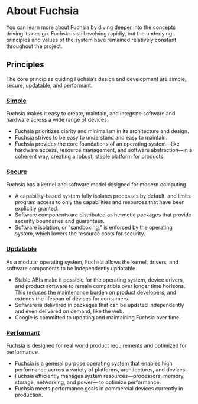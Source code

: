 # About Fuchsia

You can learn more about Fuchsia by diving deeper into the concepts driving its
design. Fuchsia  is still evolving rapidly, but the underlying principles and
values of the system have remained relatively constant throughout the project.

## Principles

The core principles guiding Fuchsia’s design and development are simple, secure,
updatable, and performant.

### [Simple][simple]

Fuchsia makes it easy to create, maintain, and integrate software and hardware
across a wide range of devices.

* Fuchsia prioritizes clarity and minimalism in its architecture and design.
* Fuchsia strives to be easy to understand and easy to maintain.
* Fuchsia provides the core foundations of an operating system—like hardware access, resource
management, and software abstraction—in a coherent way, creating a robust, stable platform for
products.


### [Secure][secure]

Fuchsia has a kernel and software model designed for modern computing.

* A capability-based system fully isolates processes by default, and limits program access to only
the capabilities and resources that have been explicitly granted.
* Software components are distributed as hermetic packages that provide security boundaries and
guarantees.
* Software isolation, or “sandboxing,” is enforced by the operating system, which lowers the
resource costs for security.


### [Updatable][updatable]

As a modular operating system, Fuchsia allows the kernel, drivers, and software
components to be independently updatable.

* Stable ABIs make it possible for the operating system, device drivers, and product software to
remain compatible over longer time horizons. This reduces the maintenance burden on product
developers, and extends the lifespan of devices for consumers.
* Software is delivered in packages that can be updated independently and even delivered on demand,
like the web.
* Google is committed to updating and maintaining Fuchsia over time.


### [Performant][performant]

Fuchsia is designed for real world product requirements and optimized for
performance.

* Fuchsia is a general purpose operating system that enables high performance across a variety of
platforms, architectures, and devices.
* Fuchsia efficiently manages system resources—processors, memory, storage, networking, and power—
to optimize performance.
* Fuchsia meets performance goals in commercial devices currently in production.


[performant]: /docs/concepts/principles/performant.md
[simple]: /docs/concepts/principles/simple.md
[secure]: /docs/concepts/principles/secure.md
[updatable]: /docs/concepts/principles/updatable.md